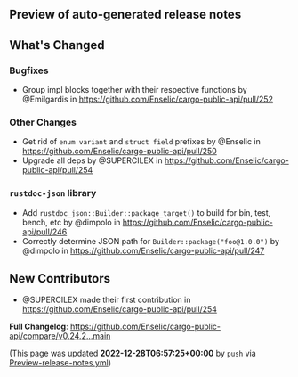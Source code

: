 ## Preview of auto-generated release notes
<!-- Release notes generated using configuration in .github/release.yml at main -->

## What's Changed
### Bugfixes
* Group impl blocks together with their respective functions by @Emilgardis in https://github.com/Enselic/cargo-public-api/pull/252
### Other Changes
* Get rid of `enum variant` and `struct field` prefixes by @Enselic in https://github.com/Enselic/cargo-public-api/pull/250
* Upgrade all deps by @SUPERCILEX in https://github.com/Enselic/cargo-public-api/pull/254
### `rustdoc-json` library
* Add `rustdoc_json::Builder::package_target()` to build for bin, test, bench, etc by @dimpolo in https://github.com/Enselic/cargo-public-api/pull/246
* Correctly determine JSON path for `Builder::package("foo@1.0.0")` by @dimpolo in https://github.com/Enselic/cargo-public-api/pull/247

## New Contributors
* @SUPERCILEX made their first contribution in https://github.com/Enselic/cargo-public-api/pull/254

**Full Changelog**: https://github.com/Enselic/cargo-public-api/compare/v0.24.2...main


(This page was updated **2022-12-28T06:57:25+00:00** by `push` via [Preview-release-notes.yml](https://github.com/Enselic/cargo-public-api/actions/runs/3792299240))
